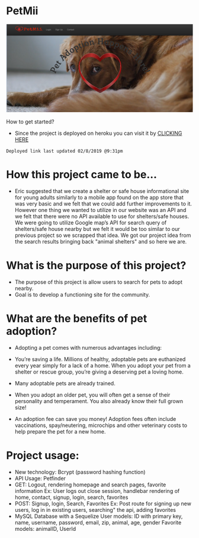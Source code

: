 # PetMii
![Screenshot of app](https://github.com/THE-group-project/project2/blob/master/public/images/preview.png)

How to get started?

   * Since the project is deployed on heroku you can visit it by 
    [CLICKING HERE](https://petmii.herokuapp.com/)
    
    Deployed link last updated 02/8/2019 @9:31pm
    
# How this project came to be…
  * Eric suggested that we create a shelter or safe house informational site for young adults similarly to a mobile app found on the app     store that was very basic and we felt that we could add further improvements to it. However one thing we wanted to utilize in our         website was an API and we felt that there were no API available to use for shelters/safe houses. We were going to utilize Google         map’s API for search query of shelters/safe house nearby but we felt it would be too similar to our previous project so we      scrapped that idea. We got our project idea from the search results bringing back "animal shelters" and so here we are.
  
# What is the purpose of this project?
   * The purpose of this project is allow users to search for pets to adopt nearby.
   * Goal is to develop a functioning site for the community.
   
# What are the benefits of pet adoption?

  * Adopting a pet comes with numerous advantages including:

  * You’re saving a life. Millions of healthy, adoptable pets are euthanized every year simply for a lack of a home. When you adopt your        pet from a shelter or rescue group, you’re giving a deserving pet a loving home.
  * Many adoptable pets are already trained.
  * When you adopt an older pet, you will often get a sense of their personality and temperament. You also already know their full grown       size!
  * An adoption fee can save you money! Adoption fees often include vaccinations, spay/neutering, microchips and other veterinary costs         to help prepare the pet for a new home.
 
  # Project usage:
   * New technology: Bcrypt (password hashing function)
   * API Usage: Petfinder 
   * GET: Logout, rendering homepage and search pages, favorite information
     Ex: User logs out close session, handlebar rendering of home, contact, signup, login, search, favorites
   * POST: Signup, login, Search, Favorites
     Ex: Post route for signing up new users, log in in existing users, searching" the api, adding favorites
   * MySQL Database with a Sequelize
      User models: ID with primary key, name, username, password, email, zip, animal, age, gender
      Favorite models: animalID, UserId
